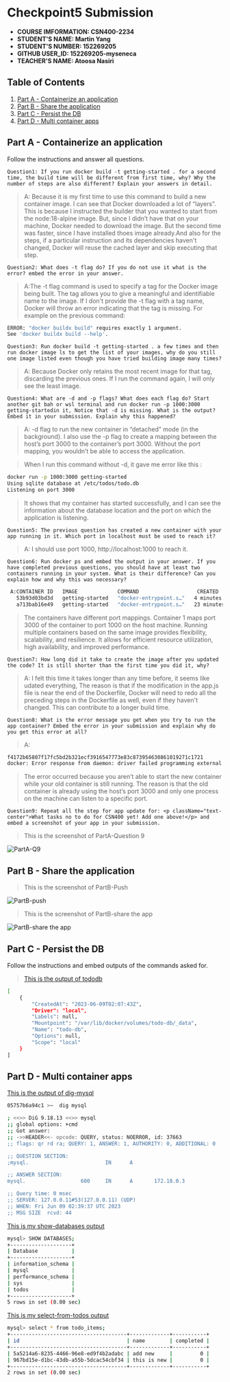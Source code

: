 # Checkpoint5 Submission

- **COURSE IMFORMATION: CSN400-2234**
- **STUDENT'S NAME: Martin Yang**
- **STUDENT'S NUMBER: 152269205**
- **GITHUB USER_ID: 152269205-myseneca**
- **TEACHER'S NAME: Atoosa Nasiri**

## Table of Contents
1. [Part A - Containerize an application](#part-a---containerize-an-application)
2. [Part B - Share the application](#part-b---share-the-application)
3. [Part C - Persist the DB](#part-c---persist-the-db)
4. [Part D - Multi container apps](#part-d---multi-container-apps)

## Part A - Containerize an application
Follow the instructions and answer all questions.
```
Question1: If you run docker build -t getting-started . for a second time, the build time will be different from first time, why? Why the number of steps are also different? Explain your answers in detail. 
```

> A: Because it is my first time to use this command to build a new container image. I can see that Docker downloaded a lot of “layers”. This is because I instructed the builder that you wanted to start from the node:18-alpine image. But, since I didn’t have that on your machine, Docker needed to download the image. But the second time was faster, since I have installed thoes image already.And also for the steps, if a particular instruction and its dependencies haven't changed, Docker will reuse the cached layer and skip executing that step.

```
Question2: What does -t flag do? If you do not use it what is the error? embed the error in your answer.
```
> A:The -t flag command is used to specify a tag for the Docker image being built. The tag allows you to give a meaningful and identifiable name to the image. If I don't provide the -t flag with a tag name, Docker will throw an error indicating that the tag is missing. For example on the previous command: 
```bash
ERROR: "docker buildx build" requires exactly 1 argument.
See 'docker buildx build --help'.
```


```
Question3: Run docker build -t getting-started . a few times and then run docker image ls to get the list of your images, why do you still one image listed even though you have tried building image many times?
```

> A: Because Docker only retains the most recent image for that tag, discarding the previous ones. If I run the command again, I will only see the least image.

```
Question4: What are -d and -p flags? What does each flag do? Start another git bah or wsl terminal and run docker run -p 1000:3000 getting-startedin it, Notice that -d is missing. What is the output?Embed it in your submission. Explain why this happened?
```

> A: -d flag to run the new container in “detached” mode (in the background). I also use the -p flag to create a mapping between the host’s port 3000 to the container’s port 3000. Without the port mapping, you wouldn’t be able to access the application.

> When I run this command without -d, it gave me error like this :

```bash
docker run -p 1000:3000 getting-started
Using sqlite database at /etc/todos/todo.db
Listening on port 3000
```
>It shows that my container has started successfully, and I can see the information about the database location and the port on which the application is listening.

```
Question5: The previous question has created a new container with your app running in it. Which port in localhost must be used to reach it?
```
> A: I should use port 1000, http://localhost:1000 to reach it.

```
Question6: Run docker ps and embed the output in your answer. If you have completed previous questions, you should have at least two containers running in your system. What is their difference? Can you explain how and why this was necessary?
```
```bash
 A:CONTAINER ID   IMAGE             COMMAND                   CREATED          STATUS          PORTS                            NAMES
   53b93d03bd3d   getting-started   "docker-entrypoint.s…"   4 minutes ago    Up 16 seconds   0.0.0.0:1000->3000/tcp   recursing_mahavira
   a713bab16e49   getting-started   "docker-entrypoint.s…"   23 minutes ago   Up 23 minutes   0.0.0.0:3000->3000/tcp   vibrant_bhaskara
```

> The containers have different port mappings. Container 1 maps port 3000 of the container to port 1000 on the host machine.
Running multiple containers based on the same image provides flexibility, scalability, and resilience. It allows for efficient resource utilization, high availability, and improved performance.

```
Question7: How long did it take to create the image after you updated the code? It is still shorter than the first time you did it, why?
```
> A: I felt this time it takes longer than any time before, it seems like udated everything, The reason is that if the modification in the app.js file is near the end of the Dockerfile, Docker will need to redo all the preceding steps in the Dockerfile as well, even if they haven't changed. This can contribute to a longer build time.

```
Question8: What is the error message you get when you try to run the app container? Embed the error in your submission and explain why do you get this error at all?
```

>A:
```bash
f4172b65807f17fc5bd2b321ecf3916547773e83c873954630861019271c1721
docker: Error response from daemon: driver failed programming external connectivity on endpoint modest_hertz (9af42a9362e7634f9f6e76a1720c09f2af32e9505810c7eaafb930bb22f7aba8): Bind for 0.0.0.0:3000 failed: port is already allocated.
````
> The error occurred because you aren’t able to start the new container while your old container is still running. The reason is that the old container is already using the host’s port 3000 and only one process on the machine can listen to a specific port.

```
Question9: Repeat all the step for app update for: <p className="text-center">What tasks no to do for CSN400 yet! Add one above!</p> and embed a screenshot of your app in your submission.
```

> This is the screenshot of PartA-Question 9

<img src="./screenshotsandfiles/Q9.jpg"
     alt=" PartA-Q9 "
     style="display: block; margin-right: 10px;" />


## Part B - Share the application
> This is the screenshot of PartB-Push

<img src="./screenshotsandfiles/PartB-Push.jpg"
     alt=" PartB-push "
     style="display: block; margin-right: 10px;" />

> This is the screenshot of PartB-share the app

<img src="./screenshotsandfiles/PartB-Share-the-app.jpg"
     alt=" PartB-share the app "
     style="display: block; margin-right: 10px;" />

## Part C - Persist the DB
Follow the instructions and embed outputs of the commands asked for.
> [This is the output of tododb](./screenshotsandfiles/todo-db.txt)
```bash
[
    {
        "CreatedAt": "2023-06-09T02:07:43Z",
        "Driver": "local",
        "Labels": null,
        "Mountpoint": "/var/lib/docker/volumes/todo-db/_data",
        "Name": "todo-db",
        "Options": null,
        "Scope": "local"
    }
]
```
## Part D - Multi container apps

[This is the output of dig-mysql](./screenshotsandfiles/dig-mysql.txt)
```bash
05757b6a94c1 >~  dig mysql

; <<>> DiG 9.18.13 <<>> mysql
;; global options: +cmd
;; Got answer:
;; ->>HEADER<<- opcode: QUERY, status: NOERROR, id: 37663
;; flags: qr rd ra; QUERY: 1, ANSWER: 1, AUTHORITY: 0, ADDITIONAL: 0

;; QUESTION SECTION:
;mysql.                         IN      A

;; ANSWER SECTION:
mysql.                  600     IN      A       172.18.0.3

;; Query time: 0 msec
;; SERVER: 127.0.0.11#53(127.0.0.11) (UDP)
;; WHEN: Fri Jun 09 02:39:37 UTC 2023
;; MSG SIZE  rcvd: 44
```

[This is my show-databases output](./screenshotsandfiles/show-databases.txt)
```bash
mysql> SHOW DATABASES;
+--------------------+
| Database           |
+--------------------+
| information_schema |
| mysql              |
| performance_schema |
| sys                |
| todos              |
+--------------------+
5 rows in set (0.00 sec)
```
[This is my select-from-todos output](./screenshotsandfiles/select-from-todos.txt)
```bash
mysql> select * from todo_items;
+--------------------------------------+-------------+-----------+
| id                                   | name        | completed |
+--------------------------------------+-------------+-----------+
| 5a5214a6-8235-4466-96e8-ed9f4b2adabc | add new     |         0 |
| 967bd15e-d1bc-43db-a55b-5dcac54cbf34 | this is new |         0 |
+--------------------------------------+-------------+-----------+
2 rows in set (0.00 sec)
```